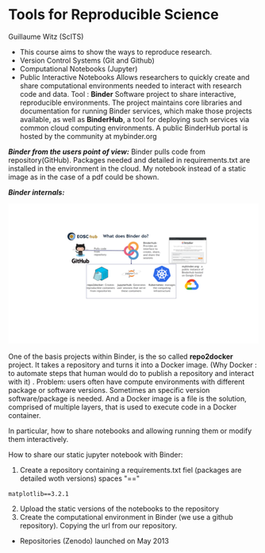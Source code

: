 # Tools for Reproducible Science
Guillaume Witz (ScITS)

- This course aims to show the ways to reproduce research.
- Version Control Systems (Git and Github)
- Computational Notebooks (Jupyter)
- Public Interactive Notebooks
Allows researchers to quickly create and share computational environments needed to interact with research code and data.
Tool : **Binder** 
Software project to share interactive, reproducible environments.
The project maintains core libraries and documentation for running Binder services, which make those projects available, 
as well as **BinderHub**, a tool for deploying such services via common cloud computing environments. A public BinderHub 
portal is hosted by the community at mybinder.org

***Binder from the users point of view:***
Binder pulls code from repository(GitHub). Packages needed and detailed in requirements.txt are installed in the environment in the cloud. My notebook instead of a static image as in the case of a pdf could be shown.

***Binder internals:***

![](images/image1.png?raw=true)

One of the basis projects within Binder, is the so called **repo2docker** project.
It takes a repository and turns it into a Docker image. (Why Docker : to automate steps that human would do to publish a repository and interact with it) . 
    Problem: users often have compute environments with different package or software versions. 
             Sometimes an specific version software/package is needed.
And a Docker image is a file is the solution, comprised of multiple layers, that is used to execute code in a Docker container.






In particular, how to share notebooks and allowing running them or modify  them interactively.  
  
  
  How to share our static jupyter notebook with Binder:  
  
  1. Create a repository containing a requirements.txt fiel (packages are detailed woth versions)
  spaces "=="
  ```
  matplotlib==3.2.1
  ```
  2. Upload the static versions of the notebooks to the repository
  3. Create the computational environment in Binder (we use a github repository). Copying the url from our repository.
  
- Repositories (Zenodo) launched on May 2013
